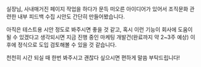 실장님,
사내매거진 페이지 작업을 하다가 문득 떠오른 아이디어가 있어서
조직문화 관련한 내부 피드백 수집 시안도 간단히 만들어봤습니다.

아직은 테스트용 시안 정도로 봐주시면 좋을 것 같고,
혹시 이런 기능이 회사에 도움이 될 수 있겠다고 생각되시면
지금 진행 중인 마케팅 개발건(완료까지 약 2~3주 예상) 이후에
정식으로 도입 검토해볼 수 있을 것 같습니다.

천천히 시간 되실 때 한번 봐주시고
괜찮다 싶으시면 편하게 말씀 부탁드립니다!